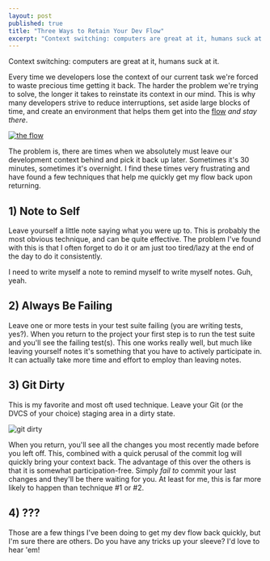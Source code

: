 ```yaml
---
layout: post
published: true
title: "Three Ways to Retain Your Dev Flow"
excerpt: "Context switching: computers are great at it, humans suck at it. Every time we developers lose the context of our current task we are forced to waste precious time getting back..."
---
```


Context switching: computers are great at it, humans suck at it.

Every time we developers lose the context of our current task we're forced to waste precious time getting it back. The harder the problem we're trying to solve, the longer it takes to reinstate its context in our mind. This is why many developers strive to reduce interruptions, set aside large blocks of time, and create an environment that helps them get into the [flow][flow] _and stay there_.

[![the flow][silkflow]][weavesilk]

The problem is, there are times when we absolutely must leave our development context behind and pick it back up later. Sometimes it's 30 minutes, sometimes it's overnight. I find these times very frustrating and have found a few techniques that help me quickly get my flow back upon returning.

## 1) Note to Self

Leave yourself a little note saying what you were up to. This is probably the most obvious technique, and can be quite effective. The problem I've found with this is that I often forget to do it or am just too tired/lazy at the end of the day to do it consistently.

I need to write myself a note to remind myself to write myself notes. Guh, yeah.

## 2) Always Be Failing

Leave one or more tests in your test suite failing (you are writing tests, yes?). When you return to the project your first step is to run the test suite and you'll see the failing test(s). This one works really well, but much like leaving yourself notes it's something that you have to actively participate in. It can actually take more time and effort to employ than leaving notes.

## 3) Git Dirty

This is my favorite and most oft used technique. Leave your Git (or the DVCS of your choice) staging area in a dirty state.

![git dirty][dirty]

When you return, you'll see all the changes you most recently made before you left off. This, combined with a quick perusal of the commit log will quickly bring your context back. The advantage of this over the others is that it is somewhat participation-free. Simply _fail to_ commit your last changes and they'll be there waiting for you. At least for me, this is far more likely to happen than technique #1 or #2.

## 4) ???

Those are a few things I've been doing to get my dev flow back quickly, but I'm sure there are others. Do you have any tricks up your sleeve? I'd love to hear 'em!

[flow]:http://amzn.to/hL0XDk
[silkflow]:http://jerodsanto.net/drop/silk-flow-20110113-171737.jpg "The Flow"
[weavesilk]:http://weavesilk.com/ "Image created with the Silk project"
[dirty]:http://jerodsanto.net/drop/git-dirty-20110113-173209.jpg "unstaged changes"
